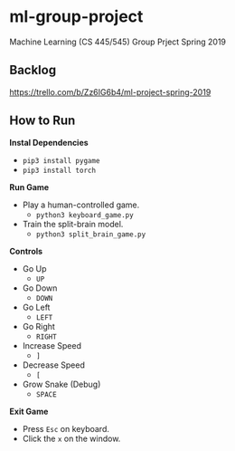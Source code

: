 # ml-group-project
Machine Learning (CS 445/545) Group Prject Spring 2019

## Backlog

https://trello.com/b/Zz6IG6b4/ml-project-spring-2019


## How to Run

**Instal Dependencies**
* `pip3 install pygame`
* `pip3 install torch`

**Run Game**
* Play a human-controlled game.
    * `python3 keyboard_game.py`
* Train the split-brain model.
    * `python3 split_brain_game.py`

**Controls**
* Go Up
    * `UP` 
* Go Down
    * `DOWN` 
* Go Left
    * `LEFT` 
* Go Right
    * `RIGHT` 
* Increase Speed
    * `]`
* Decrease Speed
    * `[`
* Grow Snake (Debug)
    * `SPACE`

**Exit Game**
* Press `Esc` on keyboard.
* Click the `x` on the window.